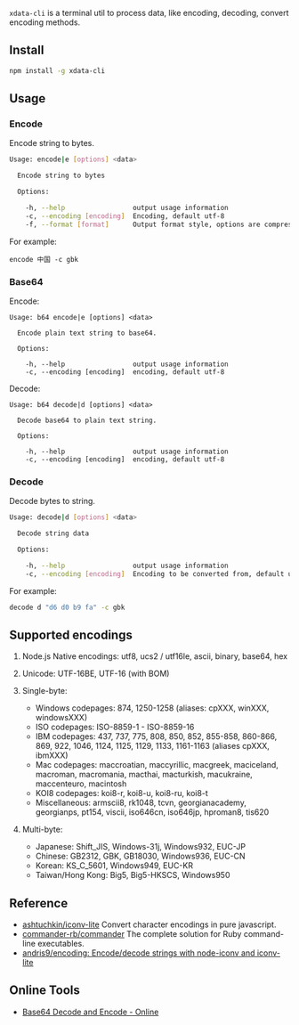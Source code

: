
`xdata-cli` is a terminal util to process data, like encoding, decoding, convert encoding methods.

## Install

```bash
npm install -g xdata-cli
```

## Usage

### Encode

Encode string to bytes.

```bash
Usage: encode|e [options] <data>

  Encode string to bytes

  Options:

    -h, --help                 output usage information
    -c, --encoding [encoding]  Encoding, default utf-8
    -f, --format [format]      Output format style, options are compressed|map|array, hex is default.
```

For example:

```
encode 中国 -c gbk
```
### Base64

Encode:

```
Usage: b64 encode|e [options] <data>

  Encode plain text string to base64.

  Options:

    -h, --help                 output usage information
    -c, --encoding [encoding]  encoding, default utf-8
```

Decode:

```
Usage: b64 decode|d [options] <data>

  Decode base64 to plain text string. 

  Options:

    -h, --help                 output usage information
    -c, --encoding [encoding]  encoding, default utf-8
```

### Decode

Decode bytes to string.

```bash
Usage: decode|d [options] <data>

  Decode string data

  Options:

    -h, --help                 output usage information
    -c, --encoding [encoding]  Encoding to be converted from, default utf-8
```

For example:

```bash
decode d "d6 d0 b9 fa" -c gbk
```

## Supported encodings

1.  Node.js Native encodings: utf8, ucs2 / utf16le, ascii, binary, base64, hex
2.  Unicode: UTF-16BE, UTF-16 (with BOM)
3.  Single-byte:

    * Windows codepages: 874, 1250-1258 (aliases: cpXXX, winXXX, windowsXXX)
    * ISO codepages: ISO-8859-1 - ISO-8859-16
    * IBM codepages: 437, 737, 775, 808, 850, 852, 855-858, 860-866, 869, 922, 1046, 1124, 1125, 1129, 1133, 1161-1163 (aliases cpXXX, ibmXXX)
    * Mac codepages: maccroatian, maccyrillic, macgreek, maciceland, macroman, macromania, macthai, macturkish, macukraine, maccenteuro, macintosh
    * KOI8 codepages: koi8-r, koi8-u, koi8-ru, koi8-t
    * Miscellaneous: armscii8, rk1048, tcvn, georgianacademy, georgianps, pt154, viscii, iso646cn, iso646jp, hproman8, tis620

4.  Multi-byte:

    * Japanese: Shift_JIS, Windows-31j, Windows932, EUC-JP
    * Chinese: GB2312, GBK, GB18030, Windows936, EUC-CN
    * Korean: KS_C_5601, Windows949, EUC-KR
    * Taiwan/Hong Kong: Big5, Big5-HKSCS, Windows950

## Reference

- [ashtuchkin/iconv-lite](https://github.com/ashtuchkin/iconv-lite) Convert character encodings in pure javascript.
- [commander-rb/commander](https://github.com/commander-rb/commander) The complete solution for Ruby command-line executables.
- [andris9/encoding: Encode/decode strings with node-iconv and iconv-lite](https://github.com/andris9/encoding)

## Online Tools

- [Base64 Decode and Encode - Online](https://www.base64decode.org/)